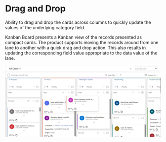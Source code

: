 # Drag and Drop

Ability to drag and drop the cards across columns to quickly update the values of the underlying category field.

Kanban Board presents a Kanban view of the records presented as compact cards. The product supports moving the records around from one lane to another with a quick drag and drop action. This also results in updating the corresponding field value appropriate to the data value of the lane.

![](<../../.gitbook/assets/Drag & Drop.png>)
